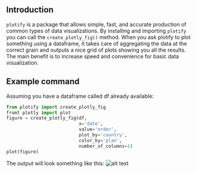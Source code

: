 ## Introduction
`plotify` is a package that allows simple, fast, and accurate production of common types of data visualizations.
By installing and importing `plotify` you can call the `create_plotly_fig()` method. 
When you ask plotify to plot something using a dataframe, it takes care of aggregating the data at the correct grain
and outputs a nice grid of plots showing you all the results.
The main benefit is to increase speed and convenience for basic data visualization.

## Example command
Assuming you have a dataframe called df already available:
```python
from plotify import create_plotly_fig
fromt plotly import plot
figure = create_plotly_fig(df, 
                           x='date', 
                           value='order', 
                           plot_by='country',
                           color_by='plan', 
                           number_of_columns=1)
plot(figure)
```

The output will look something like this:
![alt text](https://github.com/Shopify/visualization-tools/blob/master/example_plots.png "examples plots")
